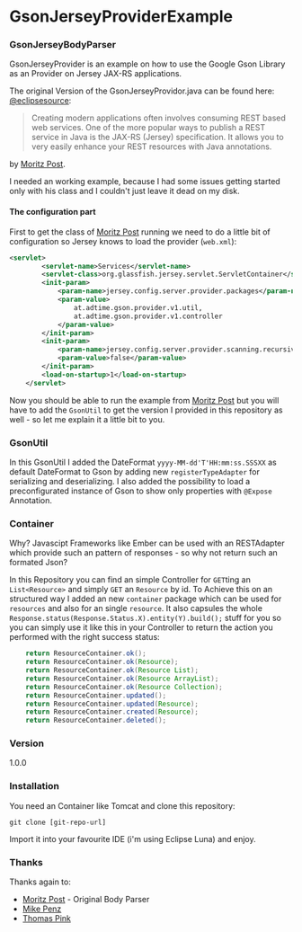 # GsonJerseyProviderExample

### GsonJerseyBodyParser
GsonJerseyProvider is an example on how to use the Google Gson Library as an Provider on Jersey JAX-RS applications.

The original Version of the GsonJerseyProvidor.java can be found here: [@eclipsesource]:

> Creating modern applications often involves consuming REST
> based web services. One of the more popular ways to publish 
> a REST service in Java is the JAX-RS (Jersey) specification.
> It allows you to very easily enhance your REST resources 
> with Java annotations.

by [Moritz Post]. 

I needed an working example, because I had some issues getting started only with his class and I couldn't just leave it dead on my disk.

#### The configuration part
First to get the class of [Moritz Post] running we need to do a little bit of configuration so Jersey knows to load the provider (`web.xml`):
```xml
<servlet>
		<servlet-name>Services</servlet-name>
		<servlet-class>org.glassfish.jersey.servlet.ServletContainer</servlet-class>
		<init-param>
			<param-name>jersey.config.server.provider.packages</param-name>
			<param-value>
      			at.adtime.gson.provider.v1.util,
      			at.adtime.gson.provider.v1.controller
      		</param-value>
		</init-param>
		<init-param>
			<param-name>jersey.config.server.provider.scanning.recursive</param-name>
			<param-value>false</param-value>
		</init-param>
		<load-on-startup>1</load-on-startup>
	</servlet>
```
Now you should be able to run the example from [Moritz Post] but you will have to add the `GsonUtil` to get the version I provided in this repository as well - so let me explain it a little bit to you.

### GsonUtil

In this GsonUtil I added the DateFormat `yyyy-MM-dd'T'HH:mm:ss.SSSXX` as default DateFormat to Gson by adding new `registerTypeAdapter` for serializing and deserializing. I also added the possibility to load a preconfigurated instance of Gson to show only properties with `@Expose` Annotation.

### Container
Why? Javascipt Frameworks like Ember can be used with an RESTAdapter which provide such an pattern of responses - so why not return such an formated Json?

In this Repository you can find an simple Controller for `GET`ting an `List<Resource>` and simply `GET` an `Resource` by id. To Achieve this on an structured way I added an new `container` package which can be used for `resources` and also for an single `resource`. It also capsules the whole `Response.status(Response.Status.X).entity(Y).build();` stuff for you so you can simply use it like this in your Controller to return the action you performed with the right success status:

```java
    return ResourceContainer.ok();
    return ResourceContainer.ok(Resource);
    return ResourceContainer.ok(Resource List);
    return ResourceContainer.ok(Resource ArrayList);
    return ResourceContainer.ok(Resource Collection);
    return ResourceContainer.updated();
    return ResourceContainer.updated(Resource);
    return ResourceContainer.created(Resource);
    return ResourceContainer.deleted();
```

### Version
1.0.0

### Installation

You need an Container like Tomcat and clone this repository:

```git
git clone [git-repo-url]
```

Import it into your favourite IDE (i'm using Eclipse Luna) and enjoy.


### Thanks

Thanks again to: 
 - [Moritz Post] - Original Body Parser
 - [Mike Penz]
 - [Thomas Pink]


[@eclipsesource]:http://eclipsesource.com/blogs/2012/11/02/integrating-gson-into-a-jax-rs-based-application/
[Moritz Post]:http://profiles.google.com/110380137820502036004
[Mike Penz]:https://github.com/mikepenz
[Thomas Pink]:https://github.com/thomaspink
